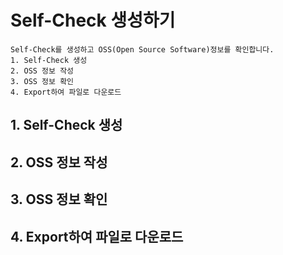 # Self-Check 생성하기
```note
Self-Check를 생성하고 OSS(Open Source Software)정보를 확인합니다.
1. Self-Check 생성
2. OSS 정보 작성
3. OSS 정보 확인
4. Export하여 파일로 다운로드
```

## 1. Self-Check  생성

## 2. OSS 정보 작성

## 3. OSS 정보 확인

## 4. Export하여 파일로 다운로드

